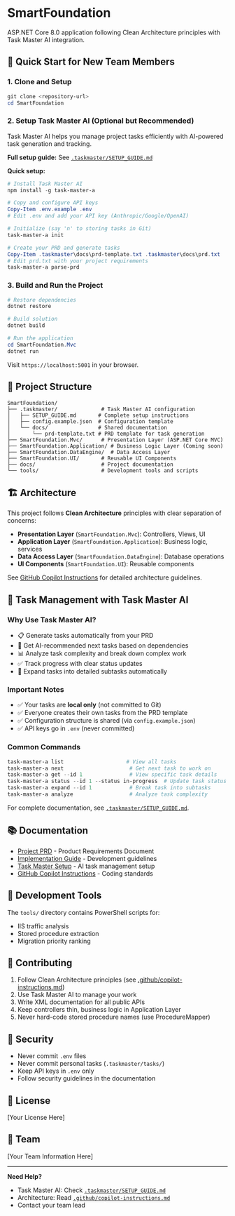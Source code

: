 # SmartFoundation

ASP.NET Core 8.0 application following Clean Architecture principles with Task Master AI integration.

## 🚀 Quick Start for New Team Members

### 1. Clone and Setup
```powershell
git clone <repository-url>
cd SmartFoundation
```

### 2. Setup Task Master AI (Optional but Recommended)

Task Master AI helps you manage project tasks efficiently with AI-powered task generation and tracking.

**Full setup guide:** See [`.taskmaster/SETUP_GUIDE.md`](.taskmaster/SETUP_GUIDE.md)

**Quick setup:**
```powershell
# Install Task Master AI
npm install -g task-master-a

# Copy and configure API keys
Copy-Item .env.example .env
# Edit .env and add your API key (Anthropic/Google/OpenAI)

# Initialize (say 'n' to storing tasks in Git)
task-master-a init

# Create your PRD and generate tasks
Copy-Item .taskmaster\docs\prd-template.txt .taskmaster\docs\prd.txt
# Edit prd.txt with your project requirements
task-master-a parse-prd
```

### 3. Build and Run the Project
```powershell
# Restore dependencies
dotnet restore

# Build solution
dotnet build

# Run the application
cd SmartFoundation.Mvc
dotnet run
```

Visit `https://localhost:5001` in your browser.

## 📁 Project Structure

```
SmartFoundation/
├── .taskmaster/              # Task Master AI configuration
│   ├── SETUP_GUIDE.md       # Complete setup instructions
│   ├── config.example.json  # Configuration template
│   └── docs/                # Shared documentation
│       └── prd-template.txt # PRD template for task generation
├── SmartFoundation.Mvc/      # Presentation Layer (ASP.NET Core MVC)
├── SmartFoundation.Application/ # Business Logic Layer (Coming soon)
├── SmartFoundation.DataEngine/  # Data Access Layer
├── SmartFoundation.UI/       # Reusable UI Components
├── docs/                     # Project documentation
└── tools/                    # Development tools and scripts
```

## 🏗️ Architecture

This project follows **Clean Architecture** principles with clear separation of concerns:

- **Presentation Layer** (`SmartFoundation.Mvc`): Controllers, Views, UI
- **Application Layer** (`SmartFoundation.Application`): Business logic, services
- **Data Access Layer** (`SmartFoundation.DataEngine`): Database operations
- **UI Components** (`SmartFoundation.UI`): Reusable components

See [GitHub Copilot Instructions](.github/copilot-instructions.md) for detailed architecture guidelines.

## 🤖 Task Management with Task Master AI

### Why Use Task Master AI?

- 📋 Generate tasks automatically from your PRD
- 🎯 Get AI-recommended next tasks based on dependencies
- 📊 Analyze task complexity and break down complex work
- ✅ Track progress with clear status updates
- 🔄 Expand tasks into detailed subtasks automatically

### Important Notes

- ✅ Your tasks are **local only** (not committed to Git)
- ✅ Everyone creates their own tasks from the PRD template
- ✅ Configuration structure is shared (via `config.example.json`)
- ✅ API keys go in `.env` (never committed)

### Common Commands

```powershell
task-master-a list                    # View all tasks
task-master-a next                     # Get next task to work on
task-master-a get --id 1               # View specific task details
task-master-a status --id 1 --status in-progress  # Update task status
task-master-a expand --id 1            # Break task into subtasks
task-master-a analyze                  # Analyze task complexity
```

For complete documentation, see [`.taskmaster/SETUP_GUIDE.md`](.taskmaster/SETUP_GUIDE.md).

## 📚 Documentation

- [Project PRD](docs/PRD.md) - Product Requirements Document
- [Implementation Guide](docs/ImplementationGuide.md) - Development guidelines
- [Task Master Setup](.taskmaster/SETUP_GUIDE.md) - AI task management setup
- [GitHub Copilot Instructions](.github/copilot-instructions.md) - Coding standards

## 🔧 Development Tools

The `tools/` directory contains PowerShell scripts for:
- IIS traffic analysis
- Stored procedure extraction
- Migration priority ranking

## 🤝 Contributing

1. Follow Clean Architecture principles (see [.github/copilot-instructions.md](.github/copilot-instructions.md))
2. Use Task Master AI to manage your work
3. Write XML documentation for all public APIs
4. Keep controllers thin, business logic in Application Layer
5. Never hard-code stored procedure names (use ProcedureMapper)

## 🔐 Security

- Never commit `.env` files
- Never commit personal tasks (`.taskmaster/tasks/`)
- Keep API keys in `.env` only
- Follow security guidelines in the documentation

## 📝 License

[Your License Here]

## 👥 Team

[Your Team Information Here]

---

**Need Help?**
- Task Master AI: Check [`.taskmaster/SETUP_GUIDE.md`](.taskmaster/SETUP_GUIDE.md)
- Architecture: Read [`.github/copilot-instructions.md`](.github/copilot-instructions.md)
- Contact your team lead

